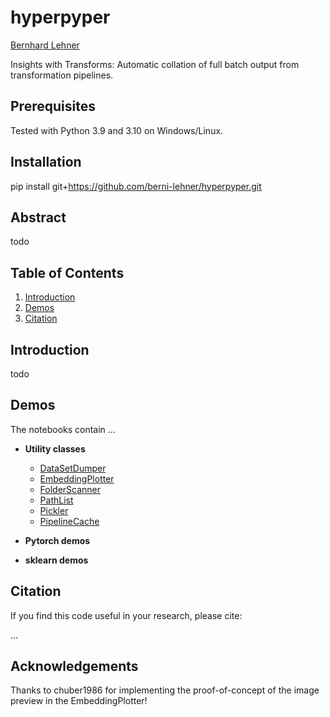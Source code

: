 # hyperpyper
[Bernhard Lehner](https://www.researchgate.net/profile/Bernhard_Lehner)

Insights with Transforms: Automatic collation of full batch output from transformation pipelines.

## Prerequisites
Tested with Python 3.9 and 3.10 on Windows/Linux.

## Installation
pip install git+https://github.com/berni-lehner/hyperpyper.git


## Abstract
todo

## Table of Contents
1. [Introduction](#introduction)
1. [Demos](#demos)
1. [Citation](#citation)


## Introduction <a name="introduction"></a>
todo

## Demos <a name="demos"></a>
The notebooks contain ...

- **Utility classes**
    - [DataSetDumper](https://github.com/berni-lehner/.ipynb)
    - [EmbeddingPlotter](https://github.com/berni-lehner/.ipynb)
    - [FolderScanner](https://github.com/berni-lehner/.ipynb)
    - [PathList](https://github.com/berni-lehner/.ipynb)
    - [Pickler](https://github.com/berni-lehner/.ipynb)
    - [PipelineCache](https://github.com/berni-lehner/.ipynb)

- **Pytorch demos**

- **sklearn demos**


## Citation <a name="citation"></a>
If you find this code useful in your research, please cite:
    
...



## Acknowledgements
Thanks to chuber1986 for implementing the proof-of-concept of the image preview in the EmbeddingPlotter!